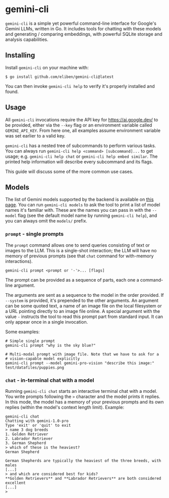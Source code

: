 # gemini-cli

`gemini-cli` is a simple yet powerful command-line interface for Google's Gemini LLMs,
written in Go. It includes tools for chatting with these models and
generating / comparing embeddings, with powerful SQLite storage and analysis capabilities.

## Installing

Install `gemini-cli` on your machine with:

```
$ go install github.com/eliben/gemini-cli@latest
```

You can then invoke `gemini-cli help` to verify it's properly installed and found.

## Usage

All `gemini-cli` invocations require the API key for https://ai.google.dev/ to be provided,
either via the `--key` flag or an environment variable called `GEMINI_API_KEY`. From here
one, all examples assume environment variable was set earlier to a valid key.

`gemini-cli` has a nested tree of subcommands to perform various tasks. You can always
run `gemini-cli help <command> [subcommand]...` to get usage; e.g. `gemini-cli help chat`
or `gemini-cli help embed similar`. The printed help information will describe every
subcommand and its flags.

This guide will discuss some of the more common use cases.

## Models

The list of Gemini models supported by the backend is available on [this page](https://ai.google.dev/models/gemini).
You can run `gemini-cli models` to ask the tool to print a list of model names it's familiar
with. These are the names you can pass in with the `--model` flag (see the default model
name by running `gemini-cli help`), and you can always omit the `models/` prefix.

### `prompt` - single prompts

The `prompt` command allows one to send queries consisting of text or images to the LLM.
This is a single-shot interaction; the LLM will have no memory of previous prompts (see
that `chat` command for with-memory interactions).

```
gemini-cli prompt <prompt or '-'>... [flags]
```

The prompt can be provided as a sequence of parts, each one a command-line argument.

The arguments are sent as a sequence to the model in the order provided.
If `--system` is provided, it's prepended to the other arguments. An argument
can be some quoted text, a name of an image file on the local filesystem or
a URL pointing directly to an image file online. A special argument with
the value `-` instructs the tool to read this prompt part from standard input.
It can only appear once in a single invocation.

Some examples:

```
# Simple single prompt
gemini-cli prompt "why is the sky blue?"

# Multi-modal prompt with image file. Note that we have to ask for a
# vision-capable model explicitly
gemini-cli prompt --model gemini-pro-vision "describe this image:" test/datafiles/puppies.png
```

### `chat` - in-terminal chat with a model

Running `gemini-cli chat` starts an interactive terminal chat with a model. You write
prompts following the `>` character and the model prints it replies. In this mode, the model
has a memory of your previous prompts and its own replies (within the model's context length
limit). Example:

```
gemini-cli chat
Chatting with gemini-1.0-pro
Type 'exit' or 'quit' to exit
> name 3 dog breeds
1. Golden Retriever
2. Labrador Retriever
3. German Shepherd
> which of these is the heaviest?
German Shepherd

German Shepherds are typically the heaviest of the three breeds, with males
[...]
> and which are considered best for kids?
**Golden Retrievers** and **Labrador Retrievers** are both considered excellent
[...]
> 
```







